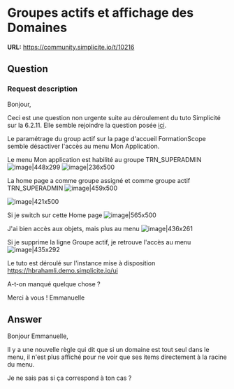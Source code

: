 # Groupes actifs et affichage des Domaines

**URL:** https://community.simplicite.io/t/10216

## Question
### Request description

Bonjour,

Ceci est une question non urgente suite au déroulement du tuto Simplicité sur la 6.2.11.
Elle semble rejoindre la question posée [ici](https://community.simplicite.io/t/tutoriel-aide-au-demarrage/7569/5).

Le paramétrage du group actif sur la page d'accueil FormationScope semble désactiver l'accès au menu Mon Application.

Le menu Mon application est habilité au groupe TRN_SUPERADMIN
![image|448x299](upload://7pa75Y0JaD2x1pmG95qpH7Dv26v.png)
![image|236x500](upload://kTlpUN3X1rW3EVUGznaStTBpisY.png)

La home page a comme groupe assigné et comme groupe actif TRN_SUPERADMIN
![image|459x500](upload://eNEeEvtHaPZ9Twlvq9SGSZoav1t.png)

![image|421x500](upload://kPnQBJEGTCQXUfkvA3jPIIaQD5J.png)

Si je switch sur cette Home page
![image|565x500](upload://bTr08TPZxnrYc0N8AE07x3d8gME.png)

J'ai bien accès aux objets, mais plus au menu
![image|436x261](upload://zPbhHIK7SLd4fIkdBzP44MBml1I.png)

Si je supprime la ligne Groupe actif, je retrouve l'accès au menu
![image|435x292](upload://j4VOI381SvYWBCL2614YxN9EiB0.png)

Le tuto est déroulé sur l'instance mise à disposition https://hbrahamli.demo.simplicite.io/ui

A-t-on manqué quelque chose ?

Merci à vous !
Emmanuelle

## Answer
Bonjour Emmanuelle,

Il y a une nouvelle règle qui dit que si un domaine est tout seul dans le menu, il n'est plus affiché pour ne voir que ses items directement à la racine du menu.

Je ne sais pas si ça correspond à ton cas ?
